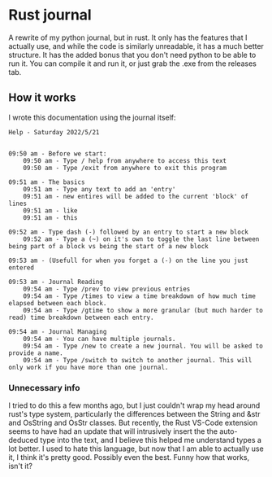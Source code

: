 # Rust journal
A rewrite of my python journal, but in rust. 
It only has the features that I actually use, and while the code is similarly unreadable, it has a much better structure.
It has the added bonus that you don't need python to be able to run it.
You can compile it and run it, or just grab the .exe from the releases tab.

## How it works
I wrote this documentation using the journal itself:
```
Help - Saturday 2022/5/21


09:50 am - Before we start:
    09:50 am - Type / help from anywhere to access this text
    09:50 am - Type /exit from anywhere to exit this program

09:51 am - The basics
    09:51 am - Type any text to add an 'entry'
    09:51 am - new entires will be added to the current 'block' of lines
    09:51 am - like
    09:51 am - this

09:52 am - Type dash (-) followed by an entry to start a new block
    09:52 am - Type a (~) on it's own to toggle the last line between being part of a block vs being the start of a new block

09:53 am - (Usefull for when you forget a (-) on the line you just entered

09:53 am - Journal Reading
    09:54 am - Type /prev to view previous entries
    09:54 am - Type /times to view a time breakdown of how much time elapsed between each block.
    09:54 am - Type /gtime to show a more granular (but much harder to read) time breakdown between each entry.

09:54 am - Journal Managing
    09:54 am - You can have multiple journals.
    09:54 am - Type /new to create a new journal. You will be asked to provide a name.
    09:54 am - Type /switch to switch to another journal. This will only work if you have more than one journal.
```


### Unnecessary info

I tried to do this a few months ago, but I just couldn't wrap my head around rust's type system, particularly the differences between the String and &str and OsString and OsStr classes. But recently, the Rust VS-Code extension seems to have had an update that will intrusively insert the the auto-deduced type into the text, and I believe this helped me understand types a lot better. I used to hate this language, but now that I am able to actually use it, I think it's pretty good. Possibly even the best. Funny how that works, isn't it?